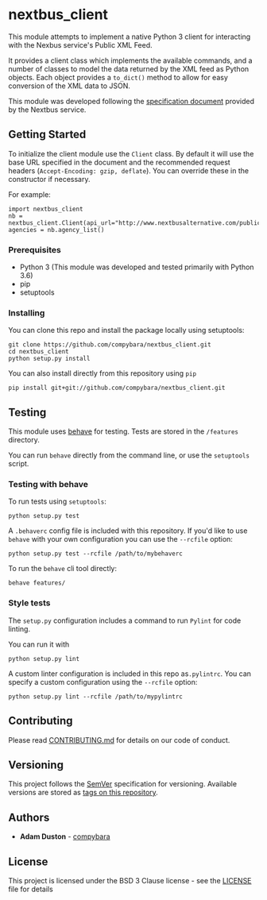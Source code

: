 # nextbus_client

This module attempts to implement a native Python 3 client for interacting with the Nexbus service's Public XML Feed.

It provides a client class which implements the available commands, and a number of classes to model the data returned 
by the XML feed as Python objects. Each object provides a `to_dict()` method to allow for easy conversion of the XML
data to JSON.

This module was developed following the [specification document](https://www.nextbus.com/xmlFeedDocs/NextBusXMLFeed.pdf)
provided by the Nextbus service. 

## Getting Started

To initialize the client module use the `Client` class. By default it will use the base URL specified in the document 
and the recommended request headers (`Accept-Encoding: gzip, deflate`). You can override these in the constructor if 
necessary. 

For example:

    import nextbus_client
    nb = nextbus_client.Client(api_url="http://www.nextbusalternative.com/publicXMLFeed")
    agencies = nb.agency_list()

### Prerequisites

- Python 3 (This module was developed and tested primarily with Python 3.6)
- pip 
- setuptools 

### Installing

You can clone this repo and install the package locally using setuptools:


    git clone https://github.com/compybara/nextbus_client.git
    cd nextbus_client
    python setup.py install 


You can also install directly from this repository using `pip`

    pip install git+git://github.com/compybara/nextbus_client.git


## Testing

This module uses [behave](https://pythonhosted.org/behave/) for testing. Tests are stored in the `/features` directory.

You can run `behave` directly from the command line, or use the `setuptools` script.

### Testing with behave

To run tests using `setuptools`:
    
    python setup.py test
    
A `.behaverc` config file is included with this repository. If you'd like to use `behave` with your own configuration
you can use the `--rcfile` option:

    python setup.py test --rcfile /path/to/mybehaverc


To run the `behave` cli tool directly:
    
    behave features/

### Style tests

The `setup.py` configuration includes a command to run `Pylint` for code linting. 

You can run it with

    python setup.py lint

A custom linter configuration is included in this repo as`.pylintrc`. You can specify a custom configuration using the
`--rcfile` option:

    python setup.py lint --rcfile /path/to/mypylintrc

## Contributing

Please read [CONTRIBUTING.md](./CONTRIBUTING.md) for details on our code of conduct.

## Versioning

This project follows the [SemVer](http://semver.org/) specification for versioning. 
Available versions are stored as [tags on this repository](https://github.com/compybara/nextbus_client/tags). 

## Authors

* **Adam Duston** - [compybara](https://github.com/compybara)

## License

This project is licensed under the BSD 3 Clause license - see the [LICENSE](./LICENSE) file for details
